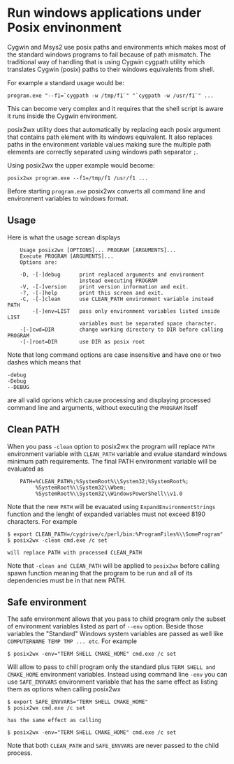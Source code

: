 Run windows applications under Posix envinonment
================================================

Cygwin and Msys2 use posix paths and environments which makes most of
the standard windows programs to fail because of path mismatch.
The traditional way of handling that is using Cygwin cygpath
utility which translates Cygwin (posix) paths to their windows
equivalents from shell.

For example a standard usage would be:
```
program.exe "--f1=`cygpath -w /tmp/f1`" "`cygpath -w /usr/f1`" ...
```
This can become very complex and it requires that the shell
script is aware it runs inside the Cygwin environment.

posix2wx utility does that automatically by replacing each posix
argument that contains path element with its windows equivalent.
It also replaces paths in the environment variable values making
sure the multiple path elements are correctly separated using
windows path separator `;`.

Using posix2wx the upper example would become:
```
posix2wx program.exe --f1=/tmp/f1 /usr/f1 ...
```
Before starting `program.exe` posix2wx converts all command line
and environment variables to windows format.

## Usage

Here is what the usage screan displays
```
    Usage posix2wx [OPTIONS]... PROGRAM [ARGUMENTS]...
    Execute PROGRAM [ARGUMENTS]...
    Options are:

    -D, -[-]debug      print replaced arguments and environment
                       instead executing PROGRAM
    -V, -[-]version    print version information and exit.
    -?, -[-]help       print this screen and exit.
    -C, -[-]clean      use CLEAN_PATH environment variable instead PATH
        -[-]env=LIST   pass only environment variables listed inside LIST
                       variables must be separated space character.
    -[-]cwd=DIR        change working directory to DIR before calling PROGRAM
    -[-]root=DIR       use DIR as posix root
```
Note that long command options are case insensitive and have one or two dashes
which means that
```
-debug
-Debug
--DEBUG
```
are all valid oprions which cause processing and displaying processed
command line and arguments, without executing the `PROGRAM` itself

## Clean PATH

When you pass `-clean` option to posix2wx the program will replace `PATH`
environment variable with `CLEAN_PATH` variable and evalue standard windows
minimum path requirements. The final PATH environment variable will be
evaluated as
```
    PATH=%CLEAN_PATH%;%SystemRoot%\\System32;%SystemRoot%;
         %SystemRoot%\\System32\\Wbem;
         %SystemRoot%\\System32\\WindowsPowerShell\\v1.0
```
Note that the new `PATH` will be evauated using `ExpandEnvironmentStrings` function and the lenght of expanded
variables must not exceed 8190 characters.
For example
```
$ export CLEAN_PATH=/cygdrive/c/perl/bin:%ProgramFiles%\\SomeProgram"
$ posix2wx -clean cmd.exe /c set

will replace PATH with processed CLEAN_PATH
```

Note that `-clean and CLEAN_PATH` will be applied to `posix2wx` before calling spawn function meaning
that the program to be run and all of its dependencies must be in that new PATH.

## Safe environment

The safe environment allows that you pass to child program only the subset of environment variables listed
as part of `--env` option. Beside those variables the "Standard" Windows system variables are
passed as well like `COMPUTERNAME TEMP TMP ... etc`.
For example
```
$ posix2wx -env="TERM SHELL CMAKE_HOME" cmd.exe /c set
```
Will allow to pass to chill program only the standard plus `TERM SHELL and CMAKE_HOME` environment
variables.
Instead using command line `-env` you can use `SAFE_ENVVARS` environment variable that has the
same effect as listing them as options when calling posix2wx
```
$ export SAFE_ENVVARS="TERM SHELL CMAKE_HOME"
$ posix2wx cmd.exe /c set

has the same effect as calling

$ posix2wx -env="TERM SHELL CMAKE_HOME" cmd.exe /c set
```

Note that both `CLEAN_PATH` and `SAFE_ENVVARS` are never passed to the child process.


